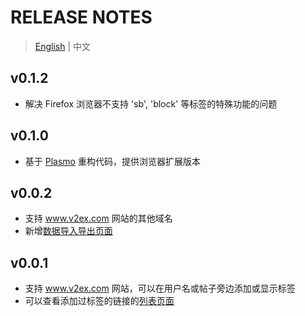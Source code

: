 # RELEASE NOTES

> [English](readme.md) | 中文

## v0.1.2

- 解决 Firefox 浏览器不支持 'sb', 'block' 等标签的特殊功能的问题

## v0.1.0

- 基于 [Plasmo](https://www.plasmo.com/) 重构代码，提供浏览器扩展版本

## v0.0.2

- 支持 www.v2ex.com 网站的其他域名
- 新增[数据导入导出页面](https://utags.pipecraft.net/data/)

## v0.0.1

- 支持 www.v2ex.com 网站，可以在用户名或帖子旁边添加或显示标签
- 可以查看添加过标签的链接的[列表页面](https://utags.pipecraft.net/tags/)
